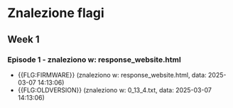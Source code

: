# Znalezione flagi

## Week 1

### Episode 1 - znaleziono w: response_website.html

- {{FLG:FIRMWARE}} (znaleziono w: response_website.html, data: 2025-03-07 14:13:06)
- {{FLG:OLDVERSION}} (znaleziono w: 0_13_4.txt, data: 2025-03-07 14:13:06)

